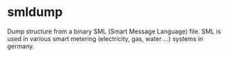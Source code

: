 # smldump

Dump structure from a binary SML (Smart Message Language) file. SML is used in various smart metering (electricity, gas, water ...) systems in germany.


